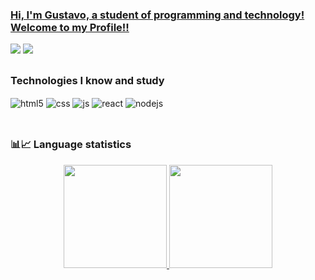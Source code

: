 <h3><u>Hi, I'm Gustavo, a student of programming and technology! 
<br>Welcome to my Profile!!</u></h3>
<div> 
  <a href="https://www.instagram.com/gustalmd/" target="_blank"><img src="https://img.shields.io/badge/-Instagram-%23E4405F?style=for-the-badge&logo=instagram&logoColor=white" target="_blank"></a>   
  <a href = "gustavohenrique10002@gmail.com"><img src="https://img.shields.io/badge/-Gmail-%23333?style=for-the-badge&logo=gmail&logoColor=white" target="_blank"></a>
  
  ##
  
### Technologies I know and study

<div style="display: inline_block">
  <img align="center" alt="html5" src="https://img.shields.io/badge/HTML5-E34F26?style=for-the-badge&logo=html5&logoColor=white" />
  <img align="center" alt="css" src="https://img.shields.io/badge/CSS3-1572B6?style=for-the-badge&logo=css3&logoColor=white" />
  <img align="center" alt="js" src="https://img.shields.io/badge/JavaScript-F7DF1E?style=for-the-badge&logo=javascript&logoColor=black" />
  <img align="center" alt="react" src="https://img.shields.io/badge/Java-20232A?style=for-the-badge&logo=java&logoColor=61DAFB" />
  <img align="center" alt="nodejs" src="https://img.shields.io/badge/PHP-43853D?style=for-the-badge&logo=php&logoColor=white" />
</div><br/>
  
  ##

### 📊📈 Language statistics
<div align="center" style="display:inline_block; margin-left: auto; margin-right: auto;">
  <a href="https://github.com/Gustavo-Henrique-da-Silva">
 <img height="165em" src="https://github-readme-stats.vercel.app/api?username=Gustavo-Henrique-da-Silva&show_icons=true&theme=react&include_all_commits=true&count_private=true"/>
  <img height="165em" src="https://github-readme-stats.vercel.app/api/top-langs/?username=Gustavo-Henrique-da-Silva&layout=compact&langs_count=7&theme=react"/>
</div>
  
